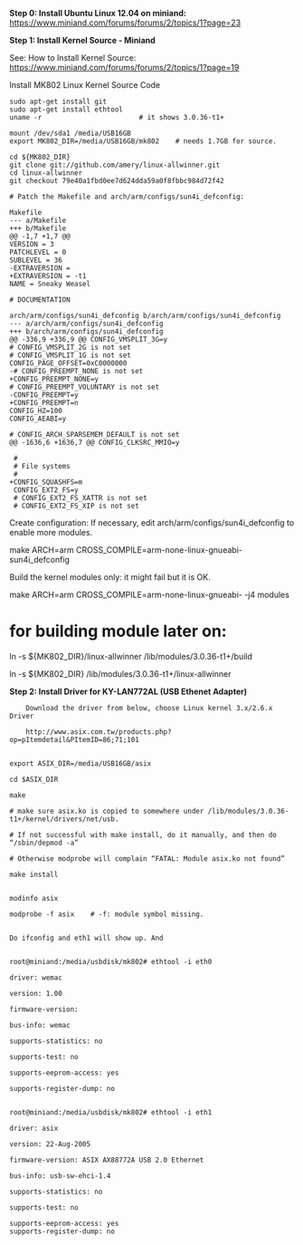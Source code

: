 <b> Step 0:  Install Ubuntu Linux 12.04 on miniand:</b><br>
https://www.miniand.com/forums/forums/2/topics/1?page=23

<p></p>


<b> Step 1: Install Kernel Source - Miniand </b>

See: How to Install Kernel Source:<br>
https://www.miniand.com/forums/forums/2/topics/1?page=19

Install MK802 Linux Kernel Source Code

    sudo apt-get install git
    sudo apt-get install ethtool
    uname -r                        # it shows 3.0.36-t1+
    
    mount /dev/sda1 /media/USB16GB
    export MK802_DIR=/media/USB16GB/mk802    # needs 1.7GB for source.

    cd ${MK802_DIR}
    git clone git://github.com/amery/linux-allwinner.git
    cd linux-allwinner
    git checkout 79e40a1fbd0ee7d624dda59a0f8fbbc984d72f42
    
    # Patch the Makefile and arch/arm/configs/sun4i_defconfig:

    Makefile
    --- a/Makefile
    +++ b/Makefile
    @@ -1,7 +1,7 @@
    VERSION = 3
    PATCHLEVEL = 0
    SUBLEVEL = 36
    -EXTRAVERSION =
    +EXTRAVERSION = -t1
    NAME = Sneaky Weasel

    # DOCUMENTATION

    arch/arm/configs/sun4i_defconfig b/arch/arm/configs/sun4i_defconfig
    --- a/arch/arm/configs/sun4i_defconfig
    +++ b/arch/arm/configs/sun4i_defconfig
    @@ -336,9 +336,9 @@ CONFIG_VMSPLIT_3G=y
    # CONFIG_VMSPLIT_2G is not set
    # CONFIG_VMSPLIT_1G is not set
    CONFIG_PAGE_OFFSET=0xC0000000
    -# CONFIG_PREEMPT_NONE is not set
    +CONFIG_PREEMPT_NONE=y
    # CONFIG_PREEMPT_VOLUNTARY is not set
    -CONFIG_PREEMPT=y
    +CONFIG_PREEMPT=n
    CONFIG_HZ=100
    CONFIG_AEABI=y
    
    # CONFIG_ARCH_SPARSEMEM_DEFAULT is not set
    @@ -1636,6 +1636,7 @@ CONFIG_CLKSRC_MMIO=y

     #
     # File systems
     #
    +CONFIG_SQUASHFS=m
     CONFIG_EXT2_FS=y
     # CONFIG_EXT2_FS_XATTR is not set
     # CONFIG_EXT2_FS_XIP is not set


Create configuration: If necessary, edit arch/arm/configs/sun4i_defconfig to enable more modules.

make ARCH=arm CROSS_COMPILE=arm-none-linux-gnueabi- sun4i_defconfig



Build the kernel modules only: it might fail but it is OK.

make ARCH=arm CROSS_COMPILE=arm-none-linux-gnueabi- -j4 modules



# for building module later on:

ln -s         ${MK802_DIR}/linux-allwinner         /lib/modules/3.0.36-t1+/build

ln -s         ${MK802_DIR}         /lib/modules/3.0.36-t1+/linux-allwinner


    
<b> Step 2: Install Driver for KY-LAN772AL (USB Ethenet Adapter) </b>
    
    
        Download the driver from below, choose Linux kernel 3.x/2.6.x Driver  
    
        http://www.asix.com.tw/products.php?op=pItemdetail&PItemID=86;71;101
    
    
    export ASIX_DIR=/media/USB16GB/asix    
    
    cd $ASIX_DIR
    
    make
    
    # make sure asix.ko is copied to somewhere under /lib/modules/3.0.36-t1+/kernel/drivers/net/usb. 
    
    # If not successful with make install, do it manually, and then do “/sbin/depmod -a”
    
    # Otherwise modprobe will complain “FATAL: Module asix.ko not found”
    
    make install     
    
    
    modinfo asix
    
    modprobe -f asix    # -f: module symbol missing.
    
    
    Do ifconfig and eth1 will show up. And
    
    
    root@miniand:/media/usbdisk/mk802# ethtool -i eth0
    
    driver: wemac
    
    version: 1.00
    
    firmware-version:
    
    bus-info: wemac
    
    supports-statistics: no
    
    supports-test: no
    
    supports-eeprom-access: yes
    
    supports-register-dump: no
    
    
    root@miniand:/media/usbdisk/mk802# ethtool -i eth1
    
    driver: asix
    
    version: 22-Aug-2005
    
    firmware-version: ASIX AX88772A USB 2.0 Ethernet
    
    bus-info: usb-sw-ehci-1.4
    
    supports-statistics: no
    
    supports-test: no
    
    supports-eeprom-access: yes
    supports-register-dump: no

